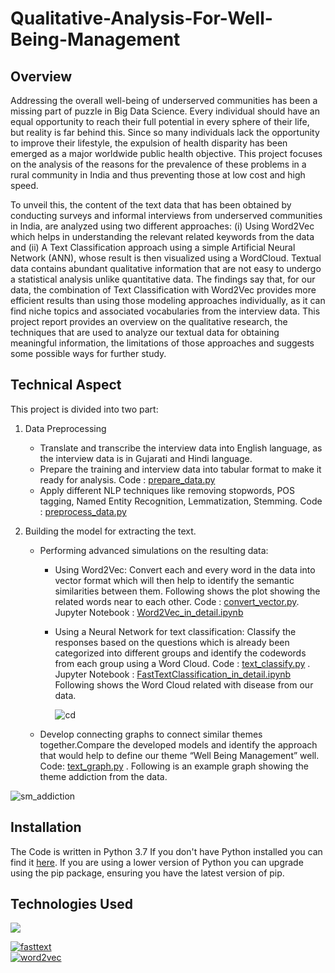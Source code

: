 # Qualitative-Analysis-For-Well-Being-Management

## Overview
Addressing the overall well-being of underserved communities has been a missing part of puzzle in Big Data Science. Every individual should have an equal opportunity to reach their full potential in every sphere of their life, but reality is far behind this. Since so many individuals lack the opportunity to improve their lifestyle, the expulsion of health disparity has been emerged as a major worldwide public health objective. This project focuses on the analysis of the reasons for the prevalence of these problems in a rural community in India and thus preventing those at low cost and high speed. 

To unveil this, the content of the text data that has been obtained by conducting surveys and informal interviews from underserved communities in India, are analyzed using two different approaches: (i) Using Word2Vec which helps in understanding the relevant related keywords from the data and (ii) A Text Classification approach using a simple Artificial Neural Network (ANN), whose result is then visualized using a WordCloud. Textual data contains abundant qualitative information that are not easy to undergo a statistical analysis unlike quantitative data. The findings say that, for our data, the combination of Text Classification with Word2Vec provides more efficient results than using those modeling approaches individually, as it can find niche topics and associated vocabularies from the interview data. This project report provides an overview on the qualitative research, the techniques that are used to analyze our textual data for obtaining meaningful information, the limitations of those approaches and suggests some possible ways for further study.


## Technical Aspect
This project is divided into two part:
1. Data Preprocessing
   *  Translate and transcribe the interview data into English language, as the interview data is in Gujarati and Hindi language.
   *	Prepare the training and interview data into tabular format to make it ready for analysis. Code : [prepare_data.py](https://github.com/mpfouziya/Qualitative-Analysis-For-Well-Being-Management/blob/main/prepare_data.py) 
   *	Apply different NLP techniques like removing stopwords, POS tagging, Named Entity Recognition, Lemmatization, Stemming. Code : [preprocess_data.py](https://github.com/mpfouziya/Qualitative-Analysis-For-Well-Being-Management/blob/main/preprocess_data.py)
   

2. Building the model for extracting the text.
   *	Performing advanced simulations on the resulting data:
          *	Using Word2Vec: Convert each and every word in the data into vector format which will then help to identify the semantic similarities between them. Following       shows the plot showing the related words near to each other.  Code : [convert_vector.py](https://github.com/mpfouziya/Qualitative-Analysis-For-Well-Being-Management/blob/main/convert_vector.py). Jupyter Notebook : [Word2Vec_in_detail.ipynb](https://github.com/mpfouziya/Qualitative-Analysis-For-Well-Being-Management/blob/main/Word2Vec_in_detail.ipynb)     
          *	Using a Neural Network for text classification: Classify the responses based on the questions which is already been categorized into different groups and identify             the codewords from each group using a Word Cloud. Code : [text_classify.py](https://github.com/mpfouziya/Qualitative-Analysis-For-Well-Being-Management/blob/main/text_classify.py) . Jupyter Notebook : [FastTextClassification_in_detail.ipynb](https://github.com/mpfouziya/Qualitative-Analysis-For-Well-Being-Management/blob/main/FastTextClassification_in_detail.ipynb) Following shows the Word Cloud related with disease from our data.
          
            ![cd](https://user-images.githubusercontent.com/37532698/108685570-b82e5180-750d-11eb-9841-9705130b8789.jpg)
          
   *	Develop connecting graphs to connect similar themes together.Compare the developed models and identify the approach that would help to define our theme “Well Being Management” well. Code: [text_graph.py](https://github.com/mpfouziya/Qualitative-Analysis-For-Well-Being-Management/blob/main/text_graph.py) . Following is an example graph showing the theme addiction from the data.
   
![sm_addiction](https://user-images.githubusercontent.com/37532698/108686776-4fe06f80-750f-11eb-825c-19243eb00ece.jpg)



    

## Installation
The Code is written in Python 3.7 If you don't have Python installed you can find it [here](https://www.python.org/downloads/). If you are using a lower version of Python you can upgrade using the pip package, ensuring you have the latest version of pip. 

## Technologies Used

![](https://forthebadge.com/images/badges/made-with-python.svg)

[![fasttext](https://user-images.githubusercontent.com/37532698/108687654-6affaf00-7510-11eb-9860-27b0757fa58d.png)](https://fasttext.cc/)  
[![word2vec](https://user-images.githubusercontent.com/37532698/108687847-a39f8880-7510-11eb-8666-c5e7083e424c.png)](https://www.tensorflow.org/tutorials/text/word2vec)  


